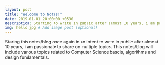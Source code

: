 ```yaml
---
layout: post
title: "Welcome to Notes!"
date: 2019-01-01 20:00:00 +0530
description: Starting to write in public after almost 10 years, i am passionate to share on multiple topics. # Add post description (optional)
img: hello.jpg # Add image post (optional)
---
```

Staring this notes/blog once again in an intent to write in public after almost 10 years, i am passionate to share on multiple topics. This notes/blog will include various topics related to Computer Science bascis, algorithms and design fundamentals. 
